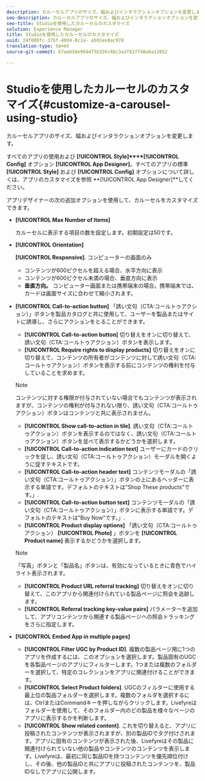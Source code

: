 ```yaml
---
description: カルーセルアプリのサイズ、幅およびインタラクションオプションを変更します。
seo-description: カルーセルアプリのサイズ、幅およびインタラクションオプションを変更します。
seo-title: Studioを使用したカルーセルのカスタマイズ
solution: Experience Manager
title: Studioを使用したカルーセルのカスタマイズ
uuid: 24f080fc-37bf-40d4-8c1a- a502ee8ac978
translation-type: tm+mt
source-git-commit: 67aeb3de964473b326c88c3a3f81ff48a6a12652

---
```



# Studioを使用したカルーセルのカスタマイズ{#customize-a-carousel-using-studio}

カルーセルアプリのサイズ、幅およびインタラクションオプションを変更します。

すべてのアプリの使用および **[!UICONTROL Style]****[!UICONTROL Config]** オプション **[!UICONTROL App Designer]**。すべてのアプリの標準 **[!UICONTROL Style]** および **[!UICONTROL Config]** オプションについて詳しくは、アプリのカスタマイズを参照 **[!UICONTROL App Designer]**してください。

アプリデザイナーの次の追加オプションを使用して、カルーセルをカスタマイズできます。

* **[!UICONTROL Max Number of Items]**

   カルーセルに表示する項目の数を設定します。初期設定は50です。

* **[!UICONTROL Orientation]**

   **[!UICONTROL Responsive]**. コンピューターの画面のみ

   * コンテンツが600ピクセルを超える場合、水平方向に表示
   * コンテンツが600ピクセル未満の場合、垂直方向に表示
   * **垂直方向。** コンピューター画面または携帯端末の場合。携帯端末では、カードは画面サイズに合わせて縮小されます。

* **[!UICONTROL Call-to-action button]** 「誘い文句（CTA:コールトゥアクション）」ボタンを製品カタログと共に使用して、ユーザーを製品またはサイトに誘導し、さらにアクションをとることができます。

   * **[!UICONTROL Call-to-action button]** 切り替えをオンに切り替えて、誘い文句（CTA:コールトゥアクション）ボタンを表示します。
   * **[!UICONTROL Require rights to display products]** 切り替えをオンに切り替えて、コンテンツの所有者がコンテンツに対して誘い文句（CTA:コールトゥアクション）ボタンを表示する前にコンテンツの権利を付与していることを求めます。
   >[!NOTE]
   >
   >コンテンツに対する権限が付与されていない場合でもコンテンツが表示されますが、コンテンツの権利が付与されない限り、誘い文句（CTA:コールトゥアクション）ボタンはコンテンツと共に表示されません。

   * **[!UICONTROL Show call-to-action in tile]**. 誘い文句（CTA:コールトゥアクション）ボタンを表示するのではなく、誘い文句（CTA:コールトゥアクション）ボタンを並べて表示するかどうかを選択します。
   * **[!UICONTROL Call-to-action indication text]** ユーザーにカードのクリックを促し、誘い文句（CTA:コールトゥアクション）モーダルを開くように促すテキストです。
   * **[!UICONTROL Call-to-action header text]** コンテンツモーダルの「誘い文句（CTA:コールトゥアクション）」ボタンの上にあるヘッダーに表示する単語です。デフォルトのテキストは"Shop These products"です。」.
   * **[!UICONTROL Call-to-action button text]** コンテンツモーダルの「誘い文句（CTA:コールトゥアクション）」ボタンに表示する単語です。デフォルトのテキストは"Buy Now"です。」.
   * **[!UICONTROL Product display options]** 「誘い文句（CTA:コールトゥアクション） **[!UICONTROL Photo]** 」ボタンを **[!UICONTROL Product name]** 表示するかどうかを選択します。
   >[!NOTE]
   >
   >「写真」ボタンと「製品名」ボタンは、有効になっているときに青色でハイライト表示されます。

   * **[!UICONTROL Product URL referral tracking]** 切り替えをオンに切り替えて、このアプリから関連付けられている製品ページに照会を追跡します。
   * **[!UICONTROL Referral tracking key-value pairs]** パラメーターを追加して、アプリコンテンツから関連する製品ページへの照会トラッキングをさらに指定します。



* **[!UICONTROL Embed App in multiple pages]**

   * **[!UICONTROL Filter UGC by Product ID]**. 複数の製品ページ用に1つのアプリを作成するには、このオプションを選択します。製品固有のUGCを各製品ページのアプリにフィルターします。1つまたは複数のフォルダーを選択して、特定のコレクションをアプリに関連付けることができます。
   * **[!UICONTROL Select Product folders]**. UGCのフィルターに使用する最上位の製品フォルダーを選択します。複数のフォルダを選択するには、CtrlまたはCommandキーを押しながらクリックします。Livefyreはフォルダーを使用して、そのフォルダー内のどの製品を様々なページのアプリに表示するかを判断します。
   * **[!UICONTROL Show related content]**. これを切り替えると、アプリに投稿されたコンテンツが表示されますが、別の製品IDでタグ付けされます。アプリに固有のコンテンツが表示された後、Livefyreはその製品に関連付けられていない他の製品やコンテンツのコンテンツを表示します。Livefyreは、最初に同じ製品IDを持つコンテンツを優先順位付けし、その後、他の製品IDと共にアプリに投稿されたコンテンツを、製品IDなしでアプリに公開します。
